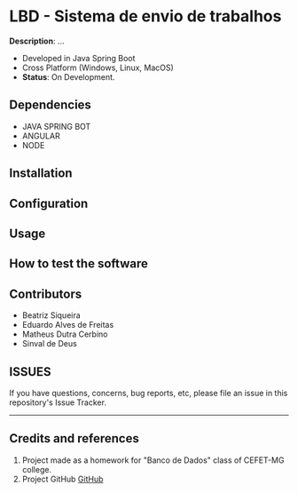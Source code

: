 # LBD - Sistema de envio de trabalhos

**Description**:  ...

  - Developed in Java Spring Boot
  - Cross Platform (Windows, Linux, MacOS)
  - **Status**:  On Development.

## Dependencies

  - JAVA SPRING BOT
  - ANGULAR
  - NODE

## Installation


## Configuration


## Usage


## How to test the software


## Contributors
- Beatriz Siqueira
- Eduardo Alves de Freitas
- Matheus Dutra Cerbino
- Sinval de Deus

## ISSUES

If you have questions, concerns, bug reports, etc, please file an issue in this repository's Issue Tracker.

----

## Credits and references

1. Project made as a homework for "Banco de Dados" class of CEFET-MG college.
2. Project GitHub [GitHub](https://github.com/SinvalVJunior/Eldoom)
